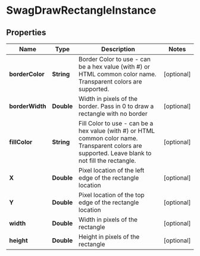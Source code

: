 
# SwagDrawRectangleInstance

## Properties
Name | Type | Description | Notes
------------ | ------------- | ------------- | -------------
**borderColor** | **String** | Border Color to use - can be a hex value (with #) or HTML common color name.  Transparent colors are supported. |  [optional]
**borderWidth** | **Double** | Width in pixels of the border.  Pass in 0 to draw a rectangle with no border |  [optional]
**fillColor** | **String** | Fill Color to use - can be a hex value (with #) or HTML common color name.  Transparent colors are supported.  Leave blank to not fill the rectangle. |  [optional]
**X** | **Double** | Pixel location of the left edge of the rectangle location |  [optional]
**Y** | **Double** | Pixel location of the top edge of the rectangle location |  [optional]
**width** | **Double** | Width in pixels of the rectangle |  [optional]
**height** | **Double** | Height in pixels of the rectangle |  [optional]



